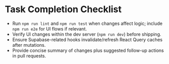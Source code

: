 # Task Completion Checklist
- Run `npm run lint` and `npm run test` when changes affect logic; include `npm run e2e` for UI flows if relevant.
- Verify UI changes within the dev server (`npm run dev`) before shipping.
- Ensure Supabase-related hooks invalidate/refresh React Query caches after mutations.
- Provide concise summary of changes plus suggested follow-up actions in pull requests.
